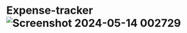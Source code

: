 # Expense-tracker![Screenshot 2024-05-14 002729](https://github.com/theidealshukla/Expense-tracker/assets/85864798/c905f103-5538-49b5-87ee-c831df8b83df)
